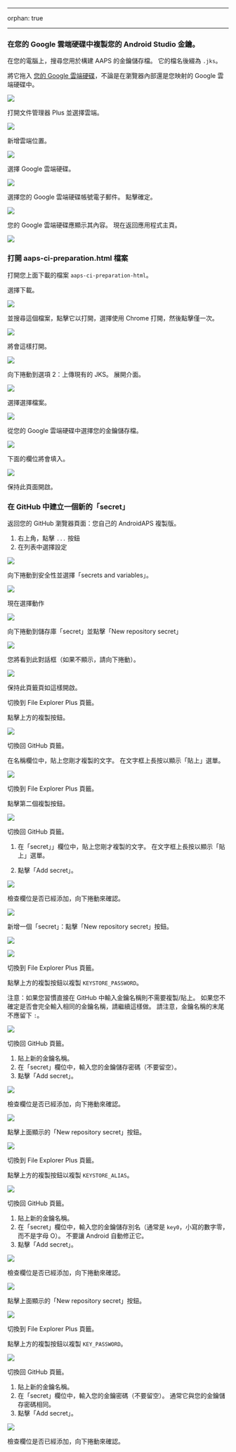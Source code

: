 - - -
orphan: true
- - -

### 在您的 Google 雲端硬碟中複製您的 Android Studio 金鑰。

在您的電腦上，搜尋您用於構建 AAPS 的金鑰儲存檔。 它的檔名後綴為 `.jks`。

將它拖入 [您的 Google 雲端硬碟](https://drive.google.com/drive/my-drive)，不論是在瀏覽器內部還是您映射的 Google 雲端硬碟中。

![](../images/Building-the-App/CI/BrowserBuildStep20.png)

打開文件管理器 Plus 並選擇雲端。

![](../images/Building-the-App/CI/BrowserBuildStep21.png)

新增雲端位置。

![](../images/Building-the-App/CI/BrowserBuildStep24.png)

選擇 Google 雲端硬碟。

![](../images/Building-the-App/CI/BrowserBuildStep22.png)

選擇您的 Google 雲端硬碟帳號電子郵件。 點擊確定。

![](../images/Building-the-App/CI/BrowserBuildStep23.png)

您的 Google 雲端硬碟應顯示其內容。 現在返回應用程式主頁。

![](../images/Building-the-App/CI/BrowserBuildStep25.png)

### 打開 aaps-ci-preparation.html 檔案

打開您上面下載的檔案 `aaps-ci-preparation-html`。

選擇下載。

![](../images/Building-the-App/CI/BrowserBuildStep07.png)

並搜尋這個檔案，點擊它以打開，選擇使用 Chrome 打開，然後點擊僅一次。

![](../images/Building-the-App/CI/BrowserBuildStep08.png)

將會這樣打開。

![](../images/Building-the-App/CI/BrowserBuildStep09.png)

向下捲動到選項 2：上傳現有的 JKS。 展開介面。

![](../images/Building-the-App/CI/BrowserBuildStep26.png)

選擇選擇檔案。

![](../images/Building-the-App/CI/BrowserBuildStep27.png)

從您的 Google 雲端硬碟中選擇您的金鑰儲存檔。

![](../images/Building-the-App/CI/BrowserBuildStep28.png)

下面的欄位將會填入。

![](../images/Building-the-App/CI/BrowserBuildStep29.png)

保持此頁面開啟。

### 在 GitHub 中建立一個新的「secret」

返回您的 GitHub 瀏覽器頁面：您自己的 AndroidAPS 複製版。

1. 右上角，點擊 `...` 按鈕
2. 在列表中選擇設定

![](../images/Building-the-App/CI/BrowserBuildStep10.png)

向下捲動到安全性並選擇「secrets and variables」。

![](../images/Building-the-App/CI/BrowserBuildStep11.png)

現在選擇動作

![](../images/Building-the-App/CI/BrowserBuildStep12.png)

向下捲動到儲存庫「secret」並點擊「New repository secret」

![](../images/Building-the-App/CI/BrowserBuildStep13.png)

您將看到此對話框（如果不顯示，請向下捲動）。

![](../images/Building-the-App/CI/BrowserBuildStep14.png)

保持此頁籤頁如這樣開啟。

切換到 File Explorer Plus 頁籤。

點擊上方的複製按鈕。

![](../images/Building-the-App/CI/BrowserBuildStep30.png)

切換回 GitHub 頁籤。

在名稱欄位中，貼上您剛才複製的文字。 在文字框上長按以顯示「貼上」選單。

![](../images/Building-the-App/CI/BrowserBuildStep31.png)

切換到 File Explorer Plus 頁籤。

點擊第二個複製按鈕。

![](../images/Building-the-App/CI/BrowserBuildStep32.png)

切換回 GitHub 頁籤。

1. 在「secret」」欄位中，貼上您剛才複製的文字。 在文字框上長按以顯示「貼上」選單。

2. 點擊「Add secret」。

![](../images/Building-the-App/CI/BrowserBuildStep33.png)

檢查欄位是否已經添加，向下捲動來確認。

![](../images/Building-the-App/CI/BrowserBuildStep34.png)

新增一個「secret」：點擊「New repository secret」按鈕。

![](../images/Building-the-App/CI/BrowserBuildStep35.png)

![](../images/Building-the-App/CI/BrowserBuildStep14.png)



切換到 File Explorer Plus 頁籤。

點擊上方的複製按鈕以複製 `KEYSTORE_PASSWORD`。

注意：如果您習慣直接在 GitHub 中輸入金鑰名稱則不需要複製/貼上。 如果您不確定是否會完全輸入相同的金鑰名稱，請繼續這樣做。 請注意，金鑰名稱的末尾不應留下 `:`。

![](../images/Building-the-App/CI/BrowserBuildStep36.png)

切換回 GitHub 頁籤。

1.  貼上新的金鑰名稱。
2. 在「secret」欄位中，輸入您的金鑰儲存密碼（不要留空）。
3. 點擊「Add secret」。

![](../images/Building-the-App/CI/BrowserBuildStep37.png)

檢查欄位是否已經添加，向下捲動來確認。

![](../images/Building-the-App/CI/BrowserBuildStep38.png)

點擊上面顯示的「New repository secret」按鈕。

![](../images/Building-the-App/CI/BrowserBuildStep14.png)



切換到 File Explorer Plus 頁籤。

點擊上方的複製按鈕以複製 `KEYSTORE_ALIAS`。

![](../images/Building-the-App/CI/BrowserBuildStep39.png)

切換回 GitHub 頁籤。

1.  貼上新的金鑰名稱。
2. 在「secret」欄位中，輸入您的金鑰儲存別名（通常是 `key0`，小寫的數字零，而不是字母 O）。 不要讓 Android 自動修正它。
3. 點擊「Add secret」。

![](../images/Building-the-App/CI/BrowserBuildStep40.png)

檢查欄位是否已經添加，向下捲動來確認。

![](../images/Building-the-App/CI/BrowserBuildStep41.png)

點擊上面顯示的「New repository secret」按鈕。

![](../images/Building-the-App/CI/BrowserBuildStep14.png)



切換到 File Explorer Plus 頁籤。

點擊上方的複製按鈕以複製 `KEY_PASSWORD`。

![](../images/Building-the-App/CI/BrowserBuildStep42.png)

切換回 GitHub 頁籤。

1.  貼上新的金鑰名稱。
2. 在「secret」欄位中，輸入您的金鑰密碼（不要留空）。 通常它與您的金鑰儲存密碼相同。
3. 點擊「Add secret」。

![](../images/Building-the-App/CI/BrowserBuildStep43.png)

檢查欄位是否已經添加，向下捲動來確認。
